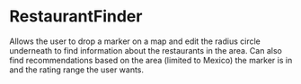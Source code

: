# RestaurantFinder
Allows the user to drop a marker on a map and edit the radius circle underneath to find information about the restaurants in the area. Can also find recommendations based on the area (limited to Mexico) the marker is in and the rating range the user wants.
